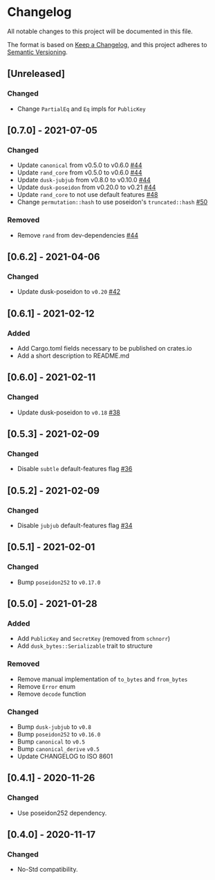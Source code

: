 # Changelog

All notable changes to this project will be documented in this file.

The format is based on [Keep a Changelog](https://keepachangelog.com/en/1.0.0/),
and this project adheres to [Semantic Versioning](https://semver.org/spec/v2.0.0.html).

## [Unreleased]

### Changed

- Change `PartialEq` and `Eq` impls for `PublicKey`

## [0.7.0] - 2021-07-05

### Changed

- Update `canonical` from v0.5.0 to v0.6.0 [#44](https://github.com/dusk-network/dusk-pki/issues/44)
- Update `rand_core` from v0.5.0 to v0.6.0 [#44](https://github.com/dusk-network/dusk-pki/issues/44)
- Update `dusk-jubjub` from v0.8.0 to v0.10.0 [#44](https://github.com/dusk-network/dusk-pki/issues/44)
- Update `dusk-poseidon` from v0.20.0 to v0.21 [#44](https://github.com/dusk-network/dusk-pki/issues/44)
- Update `rand_core` to not use default features [#48](https://github.com/dusk-network/dusk-pki/issues/48)
- Change `permutation::hash` to use poseidon's `truncated::hash` [#50](https://github.com/dusk-network/dusk-pki/issues/50)

### Removed

- Remove `rand` from dev-dependencies [#44](https://github.com/dusk-network/dusk-pki/issues/44)

## [0.6.2] - 2021-04-06

### Changed

- Update dusk-poseidon to `v0.20` [#42](https://github.com/dusk-network/dusk-pki/issues/42)

## [0.6.1] - 2021-02-12

### Added

- Add Cargo.toml fields necessary to be published on crates.io
- Add a short description to README.md

## [0.6.0] - 2021-02-11

### Changed

- Update dusk-poseidon to `v0.18` [#38](https://github.com/dusk-network/dusk-pki/issues/38)

## [0.5.3] - 2021-02-09

### Changed

- Disable `subtle` default-features flag [#36](https://github.com/dusk-network/dusk-pki/issues/36)

## [0.5.2] - 2021-02-09

### Changed

- Disable `jubjub` default-features flag [#34](https://github.com/dusk-network/dusk-pki/issues/34)

## [0.5.1] - 2021-02-01

### Changed

- Bump `poseidon252` to `v0.17.0`

## [0.5.0] - 2021-01-28

### Added

- Add `PublicKey` and `SecretKey` (removed from `schnorr`)
- Add `dusk_bytes::Serializable` trait to structure

### Removed

- Remove manual implementation of `to_bytes` and `from_bytes`
- Remove `Error` enum
- Remove `decode` function

### Changed

- Bump `dusk-jubjub` to `v0.8`
- Bump `poseidon252` to `v0.16.0`
- Bump `canonical` to `v0.5`
- Bump `canonical_derive` `v0.5`
- Update CHANGELOG to ISO 8601

## [0.4.1] - 2020-11-26

### Changed

- Use poseidon252 dependency.

## [0.4.0] - 2020-11-17

### Changed

- No-Std compatibility.
